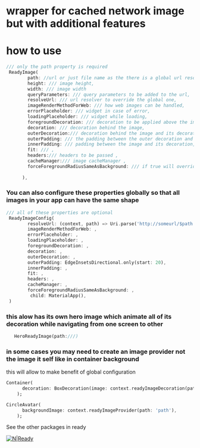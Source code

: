 # wrapper for cached network image but with additional features

# how to use 

```dart
/// only the path property is required
 ReadyImage(
        path: //url or just file name as the there is a global url resolver that can handle the url,
        height: /// image height,
        width: /// image width
        queryParameters: /// query parameters to be added to the url,
        resolveUrl: /// url resolver to override the global one,
        imageRenderMethodForWeb: /// how web images can be handled,
        errorPlaceholder: /// widget in case of error,
        loadingPlaceholder: /// widget while loading,
        foregroundDecoration: /// decoration to be applied above the image,
        decoration: /// decoration behind the image,
        outerDecoration:/// decoration behind the image and its decoration ,
        outerPadding: /// the padding between the outer decoration and the image decoration,
        innerPadding: /// padding between the image and its decoration,
        fit: /// ,
        headers:/// headers to be passed ,
        cacheManager:/// image cacheManager ,
        forceForegroundRadiusSameAsBackground: /// if true will override the foreground border radius to be the sme as background,
       
      ),
```

### You can also configure these properties globally so that all images in your app can have the same shape

```dart
/// all of these properties are optional
 ReadyImageConfig(
        resolveUrl: (context, path) => Uri.parse('http://someurl/$path'),
        imageRenderMethodForWeb: ,
        errorPlaceholder: ,
        loadingPlaceholder: ,
        foregroundDecoration: ,
        decoration: ,
        outerDecoration: ,
        outerPadding: EdgeInsetsDirectional.only(start: 20),
        innerPadding: ,
        fit: ,
        headers: ,
        cacheManager: ,
        forceForegroundRadiusSameAsBackground: ,
         child: MaterialApp(),
 )
```

### this alow has its own hero image which animate all of its decoration while navigating from one screen to other

```dart
   HeroReadyImage(path:///)
```

### in some cases you may need to create an image provider not the image it self like in container background 

this will allow to make benefit of global configuration

```dart
Container(
      decoration: BoxDecoration(image: context.readyImageDecoration(path: 'path')),
    );

CircleAvatar(
      backgroundImage: context.readyImageProvider(path: 'path'),
    );
```

See the other packages in ready

[![N|Ready][pubPadge]][pubUrl]

[pubUrl]: https://pub.dev/packages/ready
[pubPadge]: https://img.shields.io/pub/v/ready.svg?style=for-the-badge
